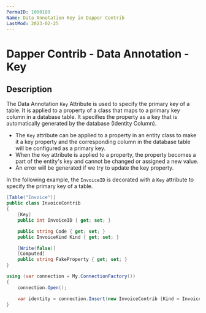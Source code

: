 ```yaml
---
PermaID: 1000189
Name: Data Annotation Key in Dapper Contrib
LastMod: 2023-02-25
---
```


# Dapper Contrib - Data Annotation - Key

## Description

The Data Annotation `Key` Attribute is used to specify the primary key of a table. It is applied to a property of a class that maps to a primary key column in a database table. It specifies the property as a key that is automatically generated by the database (Identity Column).

 - The `Key` attribute can be applied to a property in an entity class to make it a key property and the corresponding column in the database table will be configured as a primary key.
 - When the `Key` attribute is applied to a property, the property becomes a part of the entity's key and cannot be changed or assigned a new value. 
 - An error will be generated if we try to update the key property.

 In the following example, the `InvoiceID` is decorated with a `Key` attribute to specify the primary key of a table.

```csharp
[Table("Invoice")]
public class InvoiceContrib
{
	[Key]
	public int InvoiceID { get; set; }

	public string Code { get; set; }
	public InvoiceKind Kind { get; set; }

	[Write(false)]
	[Computed]
	public string FakeProperty { get; set; }
}

using (var connection = My.ConnectionFactory())
{
	connection.Open();

	var identity = connection.Insert(new InvoiceContrib {Kind = InvoiceKind.WebInvoice, Code = "Insert_Single_1"});
}
```